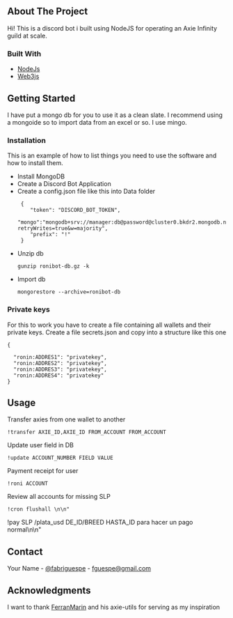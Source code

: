 ## About The Project

Hi! This is a discord bot i built using NodeJS for operating an Axie Infinity guild at scale.


### Built With

* [NodeJs](https://nodejs.org/en/)
* [Web3js](https://web3js.readthedocs.io/)


## Getting Started

I have put a mongo db for you to use it as a clean slate. I recommend using a mongoide so to import data from an excel or so. I use mingo.

### Installation

This is an example of how to list things you need to use the software and how to install them.

- Install MongoDB
- Create a Discord Bot Application
- Create a config.json file like this into Data folder
  ```
   {
      "token": "DISCORD_BOT_TOKEN",
      "mongo":"mongodb+srv://manager:db@password@cluster0.bkdr2.mongodb.net/myFirstDatabase?retryWrites=true&w=majority",
      "prefix": "!"
   }
  ```
- Unzip db
  ```
  gunzip ronibot-db.gz -k    
  ```
- Import db
  ```
  mongorestore --archive=ronibot-db
  ```

### Private keys
For this to work you have to create a file containing all wallets and their private keys. Create a file secrets.json and copy into a structure like this one
  ```
{
    
    "ronin:ADDRES1": "privatekey",
    "ronin:ADDRES2": "privatekey",
    "ronin:ADDRES3": "privatekey",
    "ronin:ADDRES4": "privatekey"
}
  ```


## Usage

Transfer axies from one wallet to another
```
!transfer AXIE_ID,AXIE_ID FROM_ACCOUNT FROM_ACCOUNT
```
Update user field in DB
```
!update ACCOUNT_NUMBER FIELD VALUE 
```
Payment receipt for user
```
!roni ACCOUNT
```
Review all accounts for missing SLP

```
!cron flushall \n\n"
```

!pay SLP /plata_usd DE_ID/BREED HASTA_ID para hacer un pago normal\n\n"


## Contact

Your Name - [@fabriguespe](https://twitter.com/fabriguespe) - fguespe@gmail.com



## Acknowledgments


I want to thank [FerranMarin](https://github.com/FerranMarin/) and his axie-utils for serving as my inspiration